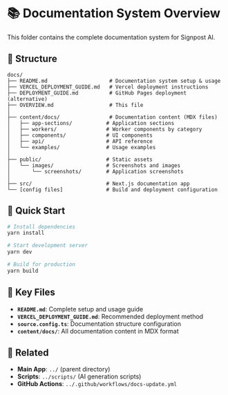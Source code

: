 # 📚 Documentation System Overview

This folder contains the complete documentation system for Signpost AI.

## 📁 Structure

```
docs/
├── README.md                    # Documentation system setup & usage
├── VERCEL_DEPLOYMENT_GUIDE.md   # Vercel deployment instructions
├── DEPLOYMENT_GUIDE.md          # GitHub Pages deployment (alternative)
├── OVERVIEW.md                  # This file
│
├── content/docs/                # Documentation content (MDX files)
│   ├── app-sections/           # Application sections
│   ├── workers/                # Worker components by category
│   ├── components/             # UI components
│   ├── api/                    # API reference
│   └── examples/               # Usage examples
│
├── public/                     # Static assets
│   └── images/                 # Screenshots and images
│       └── screenshots/        # Application screenshots
│
├── src/                        # Next.js documentation app
└── [config files]              # Build and deployment configuration
```

## 🚀 Quick Start

```bash
# Install dependencies
yarn install

# Start development server
yarn dev

# Build for production
yarn build
```

## 📖 Key Files

- **`README.md`**: Complete setup and usage guide
- **`VERCEL_DEPLOYMENT_GUIDE.md`**: Recommended deployment method
- **`source.config.ts`**: Documentation structure configuration
- **`content/docs/`**: All documentation content in MDX format

## 🔗 Related

- **Main App**: `../` (parent directory)
- **Scripts**: `../scripts/` (AI generation scripts)
- **GitHub Actions**: `../.github/workflows/docs-update.yml`
